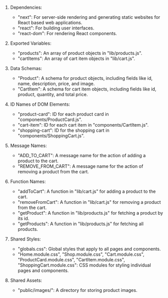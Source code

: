 1. Dependencies: 
   - "next": For server-side rendering and generating static websites for React based web applications.
   - "react": For building user interfaces.
   - "react-dom": For rendering React components.

2. Exported Variables:
   - "products": An array of product objects in "lib/products.js".
   - "cartItems": An array of cart item objects in "lib/cart.js".

3. Data Schemas:
   - "Product": A schema for product objects, including fields like id, name, description, price, and image.
   - "CartItem": A schema for cart item objects, including fields like id, product, quantity, and total price.

4. ID Names of DOM Elements:
   - "product-card": ID for each product card in "components/ProductCard.js".
   - "cart-item": ID for each cart item in "components/CartItem.js".
   - "shopping-cart": ID for the shopping cart in "components/ShoppingCart.js".

5. Message Names:
   - "ADD_TO_CART": A message name for the action of adding a product to the cart.
   - "REMOVE_FROM_CART": A message name for the action of removing a product from the cart.

6. Function Names:
   - "addToCart": A function in "lib/cart.js" for adding a product to the cart.
   - "removeFromCart": A function in "lib/cart.js" for removing a product from the cart.
   - "getProduct": A function in "lib/products.js" for fetching a product by its id.
   - "getProducts": A function in "lib/products.js" for fetching all products.

7. Shared Styles:
   - "globals.css": Global styles that apply to all pages and components.
   - "Home.module.css", "Shop.module.css", "Cart.module.css", "ProductCard.module.css", "CartItem.module.css", "ShoppingCart.module.css": CSS modules for styling individual pages and components.

8. Shared Assets:
   - "public/images/": A directory for storing product images.